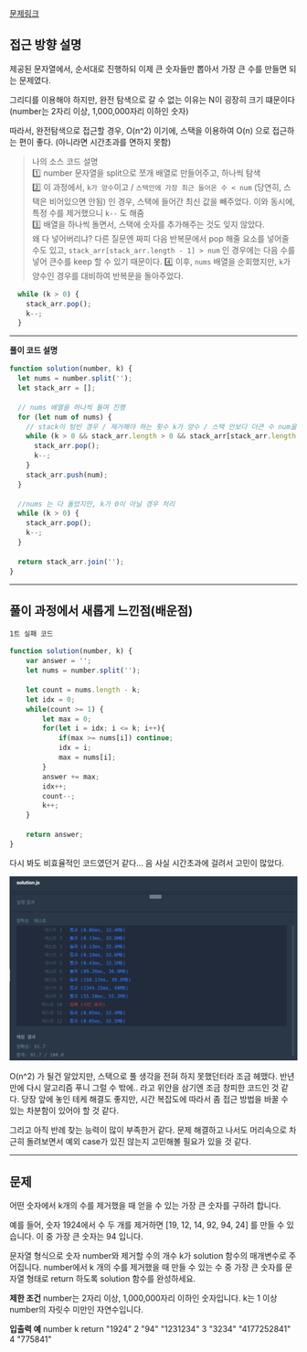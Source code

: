 [문제링크](https://school.programmers.co.kr/learn/courses/30/lessons/42883)

## 접근 방향 설명

제공된 문자열에서, 순서대로 진행하되 이제 큰 숫자들만 뽑아서 가장 큰 수를 만들면 되는 문제였다. 

그리디를 이용해야 하지만, 완전 탐색으로 갈 수 없는 이유는 N이 굉장히 크기 떄문이다 (number는 2자리 이상, 1,000,000자리 이하인 숫자)

따라서, 완전탐색으로 접근할 경우, O(n^2) 이기에, 스택을 이용하여 O(n) 으로 접근하는 편이 좋다. (아니라면 시간초과를 면하지 못함)

> 나의 소스 코드 설명 </br>
> 1️⃣ number 문자열을 split으로 쪼개 배열로 만들어주고, 하나씩 탐색  </br>
> 2️⃣ 이 과정에서, `k가 양수`이고 / `스택안에 가장 최근 들어온 수 < num` (당연히, 스택은 비어있으면 안됨) 인 경우, 
> 스택에 들어간 최신 값을 빼주었다. 이와 동시에, 특정 수를 제거했으니  `k--` 도 해줌  </br>
> 3️⃣ 배열을 하나씩 돌면서, 스택에 숫자를 추가해주는 것도 잊지 않았다.  </br>
> 왜 다 넣어버리냐? 
  다른 질문엔 짜피 다음 반복문에서 pop 해줄 요소를 넣어줄 수도 있고, `stack_arr[stack_arr.length - 1] > num` 인 경우에는 다음 수를 넣어 큰수를 keep 할 수 있기 때문이다. 
> 4️⃣ 이후, `nums` 배열을 순회했지만, `k`가 양수인 경우를 대비하여 반복문을 돌아주었다. 
```js
  while (k > 0) {
    stack_arr.pop();
    k--;
  }
```

---

**풀이 코드 설명**

```js
function solution(number, k) {
  let nums = number.split('');
  let stack_arr = [];

  // nums 배열을 하나씩 돌며 진행
  for (let num of nums) {
    // stack이 텅빈 경우 / 제거해야 하는 횟수 k가 양수 / 스택 안보다 더큰 수 num을 만난 경우 => 스택.pop
    while (k > 0 && stack_arr.length > 0 && stack_arr[stack_arr.length - 1] < num) {
      stack_arr.pop();
      k--;
    }
    stack_arr.push(num);
  }

  //nums 는 다 돌았지만, k가 0이 아닐 경우 처리
  while (k > 0) {
    stack_arr.pop();
    k--;
  }

  return stack_arr.join('');
}
```

---

## 풀이 과정에서 새롭게 느낀점(배운점)

`1트 실패 코드` 

```js
function solution(number, k) {
    var answer = '';
    let nums = number.split('');
    
    let count = nums.length - k;
    let idx = 0;
    while(count >= 1) {
        let max = 0;
        for(let i = idx; i <= k; i++){
            if(max >= nums[i]) continue;
            idx = i;
            max = nums[i];
        }
        answer += max;
        idx++;
        count--;
        k++;
    }
    
    return answer;
}
```
다시 봐도 비효율적인 코드였던거 같다... 
음 사실 시간초과에 걸려서 고민이 많았다.  

![alt text](<Pasted Graphic.png>)

O(n^2) 가 될건 알았지만, 스택으로 풀 생각을 전혀 하지 못했던터라 조금 헤맸다. 
반년만에 다시 알고리즘 푸니 그럴 수 밖에.. 라고 위안을 삼기엔 조금 창피한 코드인 것 같다. 당장 앞에 놓인 테케 해결도 좋지만, 시간 복잡도에 따라서 좀 접근 방법을 바꿀 수 있는 차분함이 있어야 할 것 같다.

그리고 아직 반례 찾는 능력이 많이 부족한거 같다. 문제 해결하고 나서도 머리속으로 차근히 돌려보면서 예외 case가 있진 않는지 고민해볼 필요가 있을 것 같다. 

---

## 문제
어떤 숫자에서 k개의 수를 제거했을 때 얻을 수 있는 가장 큰 숫자를 구하려 합니다.

예를 들어, 숫자 1924에서 수 두 개를 제거하면 [19, 12, 14, 92, 94, 24] 를 만들 수 있습니다. 이 중 가장 큰 숫자는 94 입니다.

문자열 형식으로 숫자 number와 제거할 수의 개수 k가 solution 함수의 매개변수로 주어집니다. number에서 k 개의 수를 제거했을 때 만들 수 있는 수 중 가장 큰 숫자를 문자열 형태로 return 하도록 solution 함수를 완성하세요.

**제한 조건**
number는 2자리 이상, 1,000,000자리 이하인 숫자입니다.
k는 1 이상 number의 자릿수 미만인 자연수입니다.

**입출력 예**
number	k	return
"1924"	2	"94"
"1231234"	3	"3234"
"4177252841"	4	"775841"